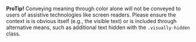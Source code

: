 **ProTip!** Conveying meaning through color alone will not be conveyed to users of assistive technologies like screen readers. Please ensure the context is is obvious itself (e.g., the visible text) or is included through alternative means, such as additional text hidden with the `.visually-hidden` class.
